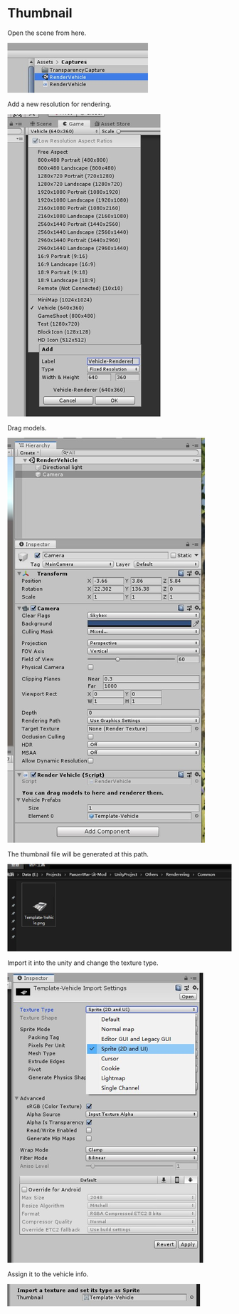 # Thumbnail

Open the scene from here.

![Capture-Scene](Capture-Scene.jpg)

Add a new resolution for rendering.

![Set-Resolution](Set-Resolution.jpg)

Drag models.

![Drag-To-Render](Drag-To-Render.jpg)

The thumbnail file will be generated at this path.

![Thumbnail-File](Thumbnail-File.jpg)

Import it into the unity and change the texture type.

![Import-Thumbnail](Import-Thumbnail.jpg)

Assign it to the vehicle info.

![Assign-Thumbnail](Assign-Thumbnail.jpg)

